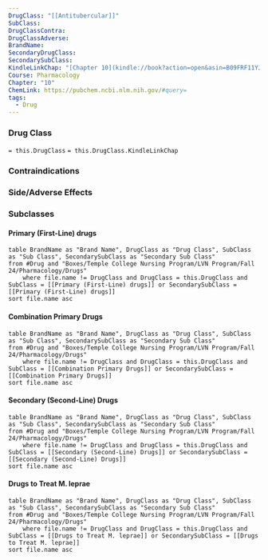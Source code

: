 ```yaml
---
DrugClass: "[[Antitubercular]]"
SubClass: 
DrugClassContra: 
DrugClassAdverse: 
BrandName: 
SecondaryDrugClass: 
SecondarySubClass: 
KindleLinkChap: "[Chapter 10](kindle://book?action=open&asin=B09FRF11YJ&location=5128)"
Course: Pharmacology
Chapter: "10"
ChemLink: https://pubchem.ncbi.nlm.nih.gov/#query=
tags:
  - Drug
---
```

### Drug Class 
`= this.DrugClass`
	`= this.DrugClass.KindleLinkChap`

### Contraindications

### Side/Adverse Effects 

### Subclasses
#### Primary (First-Line) drugs
```dataview
table BrandName as "Brand Name", DrugClass as "Drug Class", SubClass as "Sub Class", SecondarySubClass as "Secondary Sub Class"
from #Drug and "Boxes/Temple College Nursing Program/LVN Program/Fall 24/Pharmacology/Drugs" 
	where file.name != DrugClass and DrugClass = this.DrugClass and SubClass = [[Primary (First-Line) drugs]] or SecondarySubClass = [[Primary (First-Line) drugs]]
sort file.name asc
```

#### Combination Primary Drugs
```dataview
table BrandName as "Brand Name", DrugClass as "Drug Class", SubClass as "Sub Class", SecondarySubClass as "Secondary Sub Class"
from #Drug and "Boxes/Temple College Nursing Program/LVN Program/Fall 24/Pharmacology/Drugs" 
	where file.name != DrugClass and DrugClass = this.DrugClass and SubClass = [[Combination Primary Drugs]] or SecondarySubClass = [[Combination Primary Drugs]]
sort file.name asc
```

#### Secondary (Second-Line) Drugs
```dataview
table BrandName as "Brand Name", DrugClass as "Drug Class", SubClass as "Sub Class", SecondarySubClass as "Secondary Sub Class"
from #Drug and "Boxes/Temple College Nursing Program/LVN Program/Fall 24/Pharmacology/Drugs" 
	where file.name != DrugClass and DrugClass = this.DrugClass and SubClass = [[Secondary (Second-Line) Drugs]] or SecondarySubClass = [[Secondary (Second-Line) Drugs]]
sort file.name asc
```

#### Drugs to Treat M. leprae
```dataview
table BrandName as "Brand Name", DrugClass as "Drug Class", SubClass as "Sub Class", SecondarySubClass as "Secondary Sub Class"
from #Drug and "Boxes/Temple College Nursing Program/LVN Program/Fall 24/Pharmacology/Drugs" 
	where file.name != DrugClass and DrugClass = this.DrugClass and SubClass = [[Drugs to Treat M. leprae]] or SecondarySubClass = [[Drugs to Treat M. leprae]]
sort file.name asc
```

